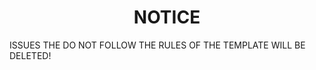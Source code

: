 <div align='center'>
<h1>NOTICE</h1>
</div>

ISSUES THE DO NOT FOLLOW THE RULES OF THE TEMPLATE WILL BE DELETED!

